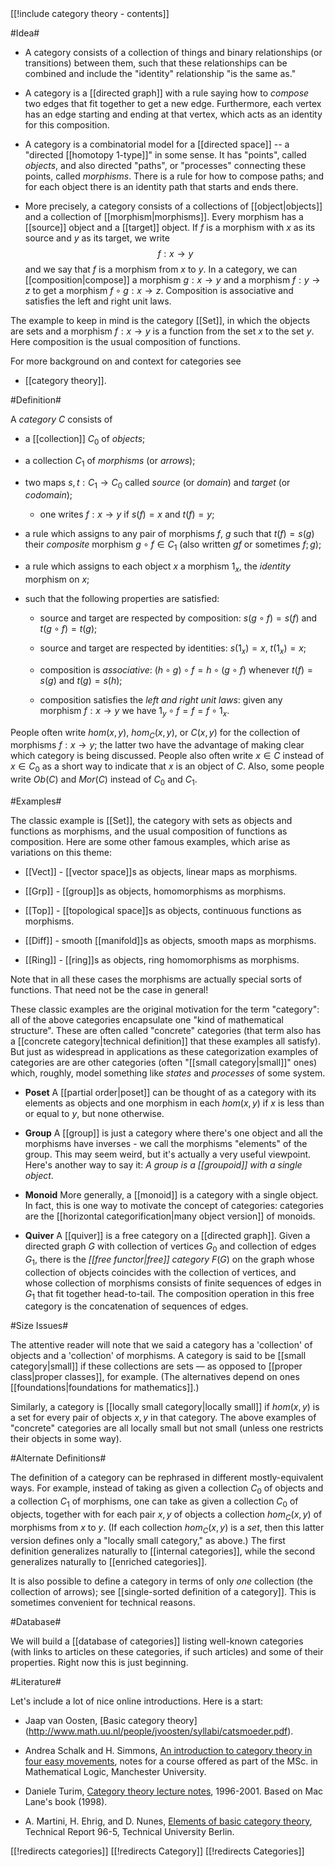 <div class="rightHandSide toc">
[[!include category theory - contents]]
</div>


#Idea#

* A category consists of a collection of things and binary relationships (or transitions) between them, such that these relationships can be combined and include the "identity" relationship "is the same as."

* A category is a [[directed graph]] with a rule saying how to _compose_ two edges that fit together to get a new edge.  Furthermore, each vertex has an edge starting and ending at that vertex, which acts as an identity for this composition.

* A category is a combinatorial model for a [[directed space]] -- a "directed [[homotopy 1-type]]" in some sense.  It has "points", called _objects_, and also directed "paths", or "processes" connecting these points, called _morphisms_.  There is a rule for how to compose paths; and for each object there is an identity path that starts and ends there.

* More precisely, a category consists of a collections of [[object|objects]] and
a collection of [[morphism|morphisms]].  Every morphism 
has a [[source]] object and a [[target]] object.  If $f$ is a morphism with $x$ as its source and $y$ as its target,
we write
$$f : x \to y$$
and we say that $f$ is a morphism from $x$ to $y$.  In a category, we can [[composition|compose]] a morphism $g : x \to y$ and a morphism $f : y \to z$ to get a morphism $f \circ g : x \to z$.  Composition is associative and satisfies the left and right unit laws.

The example to keep in mind is the category [[Set]], in which the objects are sets and a morphism $f : x \to y$ is a function from the set $x$ to the set $y$.  Here composition is the usual composition of functions.

For more background on and context for categories see

* [[category theory]].

#Definition#

A _category_ $C$ consists of 

* a [[collection]] $C_0$ of _objects_;

* a collection $C_1$ of _morphisms_ (or _arrows_);

* two maps $s, t : C_1 \to C_0$ called _source_ (or _domain_) and _target_ (or _codomain_);

  * one writes $f : x \to y$ if $s(f) = x$ and $t(f) = y$;

* a rule which assigns to any pair of morphisms $f$, $g$ such that $t(f) = s(g)$ their _composite_ morphism $g \circ f \in C_1$ (also  written $g f$ or sometimes $f;g$);

* a rule which assigns to each object $x$ a morphism $1_x$, the _identity_ morphism on $x$;

* such that the following properties are satisfied:

  * source and target are respected by composition: $s(g \circ f) = s(f)$ and $t(g\circ f) = t(g)$;

  * source and target are respected by identities: $s(1_x) = x$, $t(1_x) = x$;

  * composition is _associative_: $(h \circ g)\circ f = h\circ (g \circ f)$ whenever $t(f) = s(g)$ and $t(g) = s(h)$;

  * composition satisfies the _left and right unit laws_:
given any morphism $f: x \to y$ we have $1_y \circ f = f = f \circ 1_x$. 

People often write $hom(x,y)$, $hom_C(x,y)$, or $C(x,y)$ for the collection of morphisms $f : x \to y$; the latter two have the advantage of making clear which category is being discussed.  People also often write $x \in C$ instead of $x \in C_0$ as a short way to indicate that $x$ is an object of $C$.  Also, some people write $Ob(C)$ and $Mor(C)$ instead of $C_0$ and $C_1$.

#Examples#

The classic example is [[Set]], the category with sets as objects and functions as morphisms, and the usual composition of functions as composition.  Here are some other famous examples, which arise as variations on this theme:

* [[Vect]] - [[vector space]]s as objects, linear maps as morphisms.

* [[Grp]] - [[group]]s as objects, homomorphisms as morphisms.

* [[Top]] - [[topological space]]s as objects, continuous functions as morphisms.

* [[Diff]] - smooth [[manifold]]s as objects, smooth maps as morphisms.

* [[Ring]] - [[ring]]s as objects, ring homomorphisms as morphisms.

Note that in all these cases the morphisms are actually special sorts of functions.  That need not be the case in general!

These classic examples are the original motivation for the term "category": all of the above categories encapsulate one "kind of mathematical structure".  These are often called "concrete" categories (that term also has a [[concrete category|technical definition]] that these examples all satisfy).  But just as widespread in applications as these categorization examples of categories are are other categories (often "[[small category|small]]" ones) which, roughly, model something like _states_ and _processes_ of some system.

* **Poset** A [[partial order|poset]] can be thought of as a category with its elements as objects and one morphism in each $hom(x,y)$ if $x$ is less than or equal to $y$, but none otherwise.  

* **Group** A [[group]] is just a category where there's one object and all the morphisms have inverses - we call the morphisms "elements" of the group.  This may seem weird, but it's actually a very useful viewpoint. Here's another way to say it: _A group is a [[groupoid]] with a single object_.

* **Monoid** More generally, a [[monoid]] is a category with a single object. In fact, this is one way to motivate the concept of categories: categories are the [[horizontal categorification|many object version]] of monoids.

* **Quiver** A [[quiver]] is a free category on a [[directed graph]].  Given a directed graph $G$ with collection of vertices $G_0$ and collection of edges $G_1$, there is the _[[free functor|free]] category_ $F(G)$ on the graph whose collection of objects coincides with the collection of vertices, and whose collection of morphisms consists of finite sequences of edges in $G_1$ that fit together head-to-tail. The composition operation in this free category is the concatenation of sequences of edges.

#Size Issues#

The attentive reader will note that we said a category has a 'collection' of objects and a 'collection' of morphisms.  A category is said to be [[small category|small]] if these collections are sets &mdash; as opposed to [[proper class|proper classes]], for example.  (The alternatives depend on ones [[foundations|foundations for mathematics]].)

Similarly, a category is [[locally small category|locally small]] if $hom(x,y)$ is a set for every pair of objects $x,y$ in that category.  The above examples of "concrete" categories are all locally small but not small (unless one restricts their objects in some way).

#Alternate Definitions#

The definition of a category can be rephrased in different mostly-equivalent ways.  For example, instead of taking as given a collection $C_0$ of objects and a collection $C_1$ of morphisms, one can take as given a collection $C_0$ of objects, together with for each pair $x,y$ of objects a collection $hom_C(x,y)$ of morphisms from $x$ to $y$.  (If each collection $hom_C(x,y)$ is a _set_, then this latter version defines only a "locally small category," as above.)  The first definition generalizes naturally to [[internal categories]], while the second generalizes naturally to [[enriched categories]].

It is also possible to define a category in terms of only _one_ collection (the collection of arrows); see [[single-sorted definition of a category]].  This is sometimes convenient for technical reasons.

#Database# 

We will build a [[database of categories]] listing well-known categories (with links to articles on these categories, if such articles) and some of their properties.  Right now this is just beginning.

#Literature#

Let's include a lot of nice online introductions. Here is a start:

* Jaap van Oosten, [Basic category theory] (http://www.math.uu.nl/people/jvoosten/syllabi/catsmoeder.pdf).

* Andrea Schalk and H. Simmons, [An introduction to category theory in four easy movements](http://www.cs.man.ac.uk/~hsimmons/BOOKS/CatTheory.pdf), notes for a course offered as part of the MSc. in Mathematical Logic, Manchester University.

* Daniele Turim, [Category theory lecture notes](http://www.dcs.ed.ac.uk/home/dt/CT/categories.pdf), 1996-2001.  Based on Mac Lane's book (1998).

* A. Martini, H. Ehrig, and D. Nunes, [Elements of basic category theory](http://citeseer.ist.psu.edu/martini96element.html), Technical Report 96-5, Technical University Berlin.

[[!redirects categories]]
[[!redirects Category]]
[[!redirects Categories]]